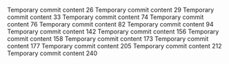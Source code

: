 Temporary commit content 26
Temporary commit content 29
Temporary commit content 33
Temporary commit content 74
Temporary commit content 76
Temporary commit content 82
Temporary commit content 94
Temporary commit content 142
Temporary commit content 156
Temporary commit content 158
Temporary commit content 173
Temporary commit content 177
Temporary commit content 205
Temporary commit content 212
Temporary commit content 240
